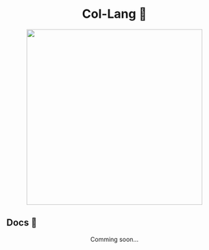 # <center> Col-Lang 💩 </center>

<p align="center">
  <img width="410" height="410" src="https://raw.githubusercontent.com/NikolayDevGifaby/col/master/col/Untitled.png">
</p>

<p>
  <h2 align="left"> Docs 📔 </h2>
  <p align="center"> Comming soon... </p>
</p>
  
